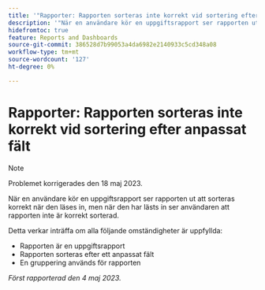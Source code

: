 ```yaml
---
title: '"Rapporter: Rapporten sorteras inte korrekt vid sortering efter anpassat fält'
description: '"När en användare kör en uppgiftsrapport ser rapporten ut att sorteras korrekt när den läses in, men när den har lästs in ser användaren att rapporten inte är korrekt sorterad. '
hidefromtoc: true
feature: Reports and Dashboards
source-git-commit: 386528d7b99053a4da6982e2140933c5cd348a08
workflow-type: tm+mt
source-wordcount: '127'
ht-degree: 0%

---
```



# Rapporter: Rapporten sorteras inte korrekt vid sortering efter anpassat fält

>[!NOTE]
>
>Problemet korrigerades den 18 maj 2023.

När en användare kör en uppgiftsrapport ser rapporten ut att sorteras korrekt när den läses in, men när den har lästs in ser användaren att rapporten inte är korrekt sorterad.

Detta verkar inträffa om alla följande omständigheter är uppfyllda:

* Rapporten är en uppgiftsrapport
* Rapporten sorteras efter ett anpassat fält
* En gruppering används för rapporten

_Först rapporterad den 4 maj 2023._


